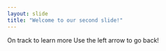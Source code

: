 ```yaml
---
layout: slide
title: "Welcome to our second slide!"
---
```

On track to learn more 
Use the left arrow to go back!
